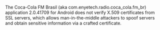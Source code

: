 The Coca-Cola FM Brasil (aka com.enyetech.radio.coca_cola.fm_br) application 2.0.41709 for Android does not verify X.509 certificates from SSL servers, which allows man-in-the-middle attackers to spoof servers and obtain sensitive information via a crafted certificate.